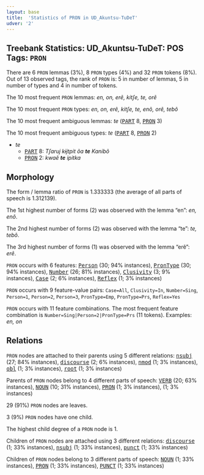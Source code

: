 ```yaml
---
layout: base
title:  'Statistics of PRON in UD_Akuntsu-TuDeT'
udver: '2'
---
```


## Treebank Statistics: UD_Akuntsu-TuDeT: POS Tags: `PRON`

There are 6 `PRON` lemmas (3%), 8 `PRON` types (4%) and 32 `PRON` tokens (8%).
Out of 13 observed tags, the rank of `PRON` is: 5 in number of lemmas, 5 in number of types and 4 in number of tokens.

The 10 most frequent `PRON` lemmas: <em>en, on, erẽ, kitʃe, te, orẽ</em>

The 10 most frequent `PRON` types:  <em>en, on, erẽ, kitʃe, te, enõ, orẽ, tebõ</em>

The 10 most frequent ambiguous lemmas: <em>te</em> (<tt><a href="aqz_tudet-pos-PART.html">PART</a></tt> 8, <tt><a href="aqz_tudet-pos-PRON.html">PRON</a></tt> 3)

The 10 most frequent ambiguous types:  <em>te</em> (<tt><a href="aqz_tudet-pos-PART.html">PART</a></tt> 8, <tt><a href="aqz_tudet-pos-PRON.html">PRON</a></tt> 2)


* <em>te</em>
  * <tt><a href="aqz_tudet-pos-PART.html">PART</a></tt> 8: <em>Tʃaruj kɨjtpit õa <b>te</b> Kanibõ</em>
  * <tt><a href="aqz_tudet-pos-PRON.html">PRON</a></tt> 2: <em>kwaẽ <b>te</b> ipitka</em>

## Morphology

The form / lemma ratio of `PRON` is 1.333333 (the average of all parts of speech is 1.312139).

The 1st highest number of forms (2) was observed with the lemma “en”: <em>en, enõ</em>.

The 2nd highest number of forms (2) was observed with the lemma “te”: <em>te, tebõ</em>.

The 3rd highest number of forms (1) was observed with the lemma “erẽ”: <em>erẽ</em>.

`PRON` occurs with 6 features: <tt><a href="aqz_tudet-feat-Person.html">Person</a></tt> (30; 94% instances), <tt><a href="aqz_tudet-feat-PronType.html">PronType</a></tt> (30; 94% instances), <tt><a href="aqz_tudet-feat-Number.html">Number</a></tt> (26; 81% instances), <tt><a href="aqz_tudet-feat-Clusivity.html">Clusivity</a></tt> (3; 9% instances), <tt><a href="aqz_tudet-feat-Case.html">Case</a></tt> (2; 6% instances), <tt><a href="aqz_tudet-feat-Reflex.html">Reflex</a></tt> (1; 3% instances)

`PRON` occurs with 9 feature-value pairs: `Case=All`, `Clusivity=In`, `Number=Sing`, `Person=1`, `Person=2`, `Person=3`, `PronType=Emp`, `PronType=Prs`, `Reflex=Yes`

`PRON` occurs with 11 feature combinations.
The most frequent feature combination is `Number=Sing|Person=2|PronType=Prs` (11 tokens).
Examples: <em>en, on</em>


## Relations

`PRON` nodes are attached to their parents using 5 different relations: <tt><a href="aqz_tudet-dep-nsubj.html">nsubj</a></tt> (27; 84% instances), <tt><a href="aqz_tudet-dep-discourse.html">discourse</a></tt> (2; 6% instances), <tt><a href="aqz_tudet-dep-nmod.html">nmod</a></tt> (1; 3% instances), <tt><a href="aqz_tudet-dep-obl.html">obl</a></tt> (1; 3% instances), <tt><a href="aqz_tudet-dep-root.html">root</a></tt> (1; 3% instances)

Parents of `PRON` nodes belong to 4 different parts of speech: <tt><a href="aqz_tudet-pos-VERB.html">VERB</a></tt> (20; 63% instances), <tt><a href="aqz_tudet-pos-NOUN.html">NOUN</a></tt> (10; 31% instances), <tt><a href="aqz_tudet-pos-PRON.html">PRON</a></tt> (1; 3% instances),  (1; 3% instances)

29 (91%) `PRON` nodes are leaves.

3 (9%) `PRON` nodes have one child.

The highest child degree of a `PRON` node is 1.

Children of `PRON` nodes are attached using 3 different relations: <tt><a href="aqz_tudet-dep-discourse.html">discourse</a></tt> (1; 33% instances), <tt><a href="aqz_tudet-dep-nsubj.html">nsubj</a></tt> (1; 33% instances), <tt><a href="aqz_tudet-dep-punct.html">punct</a></tt> (1; 33% instances)

Children of `PRON` nodes belong to 3 different parts of speech: <tt><a href="aqz_tudet-pos-NOUN.html">NOUN</a></tt> (1; 33% instances), <tt><a href="aqz_tudet-pos-PRON.html">PRON</a></tt> (1; 33% instances), <tt><a href="aqz_tudet-pos-PUNCT.html">PUNCT</a></tt> (1; 33% instances)


